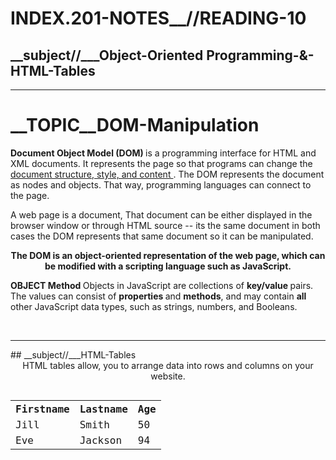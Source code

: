 # INDEX.201-NOTES__//READING-10

## __subject//___Object-Oriented Programming-&-HTML-Tables
 
<hr>

# __TOPIC__DOM-Manipulation

<b>Document Object Model (DOM) </b> is a programming interface for HTML and XML documents. It represents the page so that programs can change the <u> document structure, style, and content </u>. The DOM represents the document as nodes and objects. That way, programming languages can connect to the page.

A web page is a document, That document can be either displayed in the browser window or through HTML source -- its the same document in both cases the DOM represents that same document so it can be manipulated. <center> <b> The DOM is an object-oriented representation of the web page, which can be modified with a scripting language such as JavaScript. </b> </center>

<b> OBJECT Method </b>
Objects in JavaScript are collections of <b> key/value </b> pairs. The values can consist of <b> properties </b> and <b> methods</b>, and may contain <b> all </b> other JavaScript data types, such as strings, numbers, and Booleans.

<br>
<hr>
## __subject//___HTML-Tables
<center> HTML tables allow, you to arrange data into rows and columns on your website. </center>

<code>
<table style="width:100%">
  <tr>
    <th>Firstname</th>
    <th>Lastname</th>
    <th>Age</th>
  </tr>
  <tr>
    <td>Jill</td>
    <td>Smith</td>
    <td>50</td>
  </tr>
  <tr>
    <td>Eve</td>
    <td>Jackson</td>
    <td>94</td>
  </tr>
</table>
